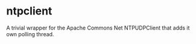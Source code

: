 # ntpclient
A trivial wrapper for the Apache Commons Net NTPUDPClient that adds it own polling thread.
